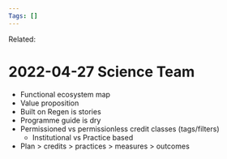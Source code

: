 ```yaml
---
Tags: []
---
```

Related: 
# 2022-04-27 Science Team
- Functional ecosystem map
- Value proposition
- Built on Regen is stories
- Programme guide is dry
- Permissioned vs permissionless credit classes (tags/filters)
	- Institutional vs Practice based 
- Plan > credits > practices > measures > outcomes


